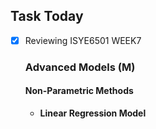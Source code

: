 ## Task Today ##

- [x] Reviewing ISYE6501 WEEK7 
   ###  Advanced Models (M)  
   #### Non-Parametric Methods
     - <b>Linear Regression Model</b>

